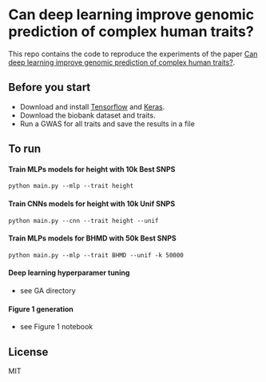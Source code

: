 # Can deep learning improve genomic prediction of complex human traits?
This repo contains the code to reproduce the experiments of the paper [Can deep learning improve genomic prediction of complex human traits?](https://arxiv.org/...).


## Before you start

- Download and install [Tensorflow](https://www.tensorflow.org/install/) and [Keras](https://keras.io/#keras-the-python-deep-learning-library).
- Download the biobank dataset and traits.
- Run a GWAS for all traits and save the results in a file

## To run

#### Train MLPs models for height with 10k Best SNPS 
```python main.py --mlp --trait height```

#### Train CNNs models for height with 10k Unif SNPS 
```python main.py --cnn --trait height --unif```

#### Train MLPs models for BHMD with 50k Best SNPS 
```python main.py --mlp --trait BHMD --unif -k 50000```

#### Deep learning hyperparamer tuning 
- see GA directory

#### Figure 1 generation
- see Figure 1 notebook

## License
MIT
